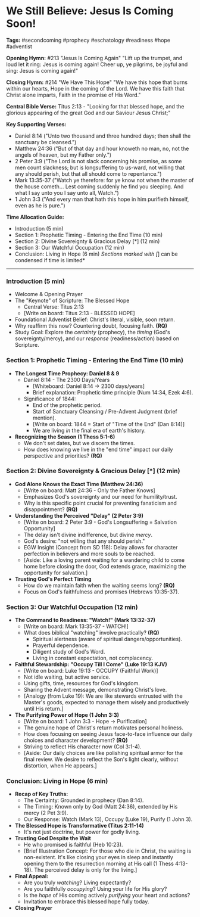 # We Still Believe: Jesus Is Coming Soon!

**Tags:** #secondcoming #prophecy #eschatology #readiness #hope #adventist

**Opening Hymn:** #213 "Jesus Is Coming Again" "Lift up the trumpet, and loud
let it ring: Jesus is coming again! Cheer up, ye pilgrims, be joyful and sing:
Jesus is coming again!"

**Closing Hymn:** #214 "We Have This Hope" "We have this hope that burns within
our hearts, Hope in the coming of the Lord. We have this faith that Christ alone
imparts, Faith in the promise of His Word."

**Central Bible Verse:** Titus 2:13 - "Looking for that blessed hope, and the
glorious appearing of the great God and our Saviour Jesus Christ;"

**Key Supporting Verses:**

- Daniel 8:14 ("Unto two thousand and three hundred days; then shall the
  sanctuary be cleansed.")
- Matthew 24:36 ("But of that day and hour knoweth no man, no, not the angels of
  heaven, but my Father only.")
- 2 Peter 3:9 ("The Lord is not slack concerning his promise, as some men count
  slackness; but is longsuffering to us-ward, not willing that any should
  perish, but that all should come to repentance.")
- Mark 13:35-37 ("Watch ye therefore: for ye know not when the master of the
  house cometh... Lest coming suddenly he find you sleeping. And what I say unto
  you I say unto all, Watch.")
- 1 John 3:3 ("And every man that hath this hope in him purifieth himself, even
  as he is pure.")

**Time Allocation Guide:**

- Introduction (5 min)
- Section 1: Prophetic Timing - Entering the End Time (10 min)
- Section 2: Divine Sovereignty & Gracious Delay [*] (12 min)
- Section 3: Our Watchful Occupation (12 min)
- Conclusion: Living in Hope (6 min) _Sections marked with [_] can be condensed
  if time is limited\*

---

### Introduction (5 min)

- Welcome & Opening Prayer
- The "Keynote" of Scripture: The Blessed Hope
  - Central Verse: Titus 2:13
  - [Write on board: Titus 2:13 - BLESSED HOPE]
- Foundational Adventist Belief: Christ's literal, visible, soon return.
- Why reaffirm this now? Countering doubt, focusing faith. **(RQ)**
- Study Goal: Explore the _certainty_ (prophecy), the _timing_ (God's
  sovereignty/mercy), and our _response_ (readiness/action) based on Scripture.

### Section 1: Prophetic Timing - Entering the End Time (10 min)

- **The Longest Time Prophecy: Daniel 8 & 9**
  - Daniel 8:14 - The 2300 Days/Years
    - [Whiteboard: Daniel 8:14 -> 2300 days/years]
    - Brief explanation: Prophetic time principle (Num 14:34, Ezek 4:6).
  - Significance of 1844:
    - End of the prophetic period.
    - Start of Sanctuary Cleansing / Pre-Advent Judgment (brief mention).
    - [Write on board: 1844 = Start of "Time of the End" (Dan 8:14)]
    - We are living _in_ the final era of earth's history.
- **Recognizing the Season (1 Thess 5:1-6)**
  - We don't set dates, but we discern the times.
  - How does knowing we live in the "end time" impact our daily perspective and
    priorities? **(RQ)**

### Section 2: Divine Sovereignty & Gracious Delay [*] (12 min)

- **God Alone Knows the Exact Time (Matthew 24:36)**
  - [Write on board: Matt 24:36 - Only the Father Knows]
  - Emphasizes God's sovereignty and our need for humility/trust.
  - Why is this specific point crucial for preventing fanaticism and
    disappointment? **(RQ)**
- **Understanding the Perceived "Delay" (2 Peter 3:9)**
  - [Write on board: 2 Peter 3:9 - God's Longsuffering = Salvation Opportunity]
  - The delay isn't divine indifference, but divine _mercy_.
  - God's desire: "not willing that any should perish."
  - EGW Insight (Concept from SD 118): Delay allows for character perfection in
    believers and more souls to be reached.
  - [Aside: Like a loving parent waiting for a wandering child to come home
    before closing the door, God extends grace, maximizing the opportunity for
    salvation.]
- **Trusting God's Perfect Timing**
  - How do we maintain faith when the waiting seems long? **(RQ)**
  - Focus on God's faithfulness and promises (Hebrews 10:35-37).

### Section 3: Our Watchful Occupation (12 min)

- **The Command to Readiness: "Watch!" (Mark 13:32-37)**
  - [Write on board: Mark 13:35-37 - WATCH!]
  - What does biblical "watching" involve practically? **(RQ)**
    - Spiritual alertness (aware of spiritual dangers/opportunities).
    - Prayerful dependence.
    - Diligent study of God's Word.
    - Living in constant expectation, not complacency.
- **Faithful Stewardship: "Occupy Till I Come" (Luke 19:13 KJV)**
  - [Write on board: Luke 19:13 - OCCUPY (Faithful Work)]
  - Not idle waiting, but active service.
  - Using gifts, time, resources for God's kingdom.
  - Sharing the Advent message, demonstrating Christ's love.
  - [Analogy (from Luke 19): We are like stewards entrusted with the Master's
    goods, expected to manage them wisely and productively until His return.]
- **The Purifying Power of Hope (1 John 3:3)**
  - [Write on board: 1 John 3:3 - Hope -> Purification]
  - The genuine hope of Christ's return motivates personal holiness.
  - How does focusing on seeing Jesus face-to-face influence our daily choices
    and character development? **(RQ)**
  - Striving to reflect His character now (Col 3:1-4).
  - [Aside: Our daily choices are like polishing spiritual armor for the final
    review. We desire to reflect the Son's light clearly, without distortion,
    when He appears.]

### Conclusion: Living in Hope (6 min)

- **Recap of Key Truths:**
  - The Certainty: Grounded in prophecy (Dan 8:14).
  - The Timing: Known only by God (Matt 24:36), extended by His mercy (2 Pet
    3:9).
  - Our Response: Watch (Mark 13), Occupy (Luke 19), Purify (1 John 3).
- **The Blessed Hope is Transformative (Titus 2:11-14)**
  - It's not just doctrine, but power for godly living.
- **Trusting God Despite the Wait**
  - He who promised is faithful (Heb 10:23).
  - [Brief Illustration Concept: For those who die in Christ, the waiting is
    non-existent. It's like closing your eyes in sleep and instantly opening
    them to the resurrection morning at His call (1 Thess 4:13-18). The
    perceived delay is only for the living.]
- **Final Appeal:**
  - Are you truly _watching_? Living expectantly?
  - Are you faithfully _occupying_? Using your life for His glory?
  - Is the _hope_ of His coming actively _purifying_ your heart and actions?
  - Invitation to embrace this blessed hope fully today.
- **Closing Prayer**
